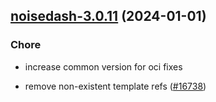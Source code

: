 

## [noisedash-3.0.11](https://github.com/truecharts/charts/compare/noisedash-3.0.10...noisedash-3.0.11) (2024-01-01)

### Chore



- increase common version for oci fixes

- remove non-existent template refs ([#16738](https://github.com/truecharts/charts/issues/16738))